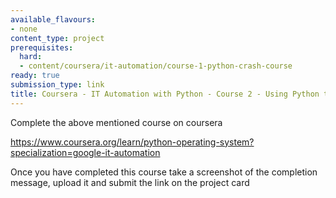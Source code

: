 ```yaml
---
available_flavours:
- none
content_type: project
prerequisites:
  hard:
  - content/coursera/it-automation/course-1-python-crash-course
ready: true
submission_type: link
title: Coursera - IT Automation with Python - Course 2 - Using Python to Interact with the Operating System
---
```


Complete the above mentioned course on coursera

https://www.coursera.org/learn/python-operating-system?specialization=google-it-automation

Once you have completed this course take a screenshot of the completion message, upload it and submit the link on the project card